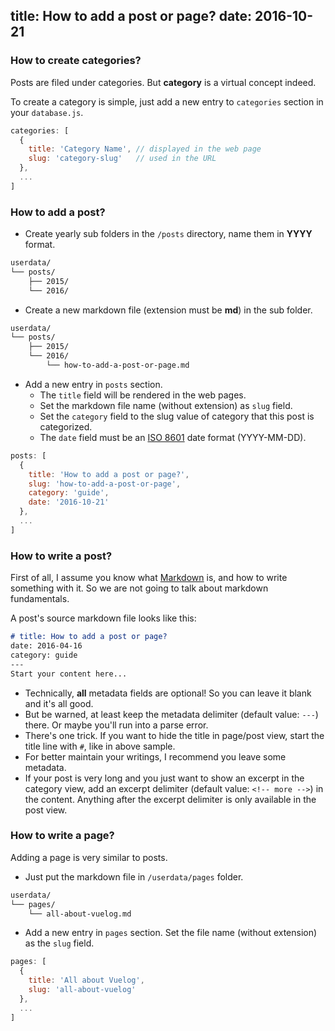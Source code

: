 title: How to add a post or page?
date: 2016-10-21
---
### How to create categories?

Posts are filed under categories. But **category** is a virtual concept indeed.

To create a category is simple, just add a new entry to `categories` section in your `database.js`.

```js
categories: [
  {
    title: 'Category Name', // displayed in the web page
    slug: 'category-slug'   // used in the URL
  },
  ...
]
```

<!-- more -->

### How to add a post?

- Create yearly sub folders in the `/posts` directory, name them in **YYYY** format.

```bash
userdata/
└── posts/
    ├── 2015/
    └── 2016/
```

- Create a new markdown file (extension must be **md**) in the sub folder.

```bash
userdata/
└── posts/
    ├── 2015/
    └── 2016/
        └── how-to-add-a-post-or-page.md
```

- Add a new entry in `posts` section.
   - The `title` field will be rendered in the web pages.
   - Set the markdown file name (without extension) as `slug` field.
   - Set the `category` field to the slug value of category that this post is categorized.
   - The `date` field must be an [ISO 8601](http://www.iso.org/iso/home/standards/iso8601.htm) date format (YYYY-MM-DD).

```js
posts: [
  {
    title: 'How to add a post or page?',
    slug: 'how-to-add-a-post-or-page',
    category: 'guide',
    date: '2016-10-21'
  },
  ...
]
```

### How to write a post?

First of all, I assume you know what [Markdown](https://en.wikipedia.org/wiki/Markdown) is, and how to write something with it. So we are not going to talk about markdown fundamentals.

A post's source markdown file looks like this:

```md
# title: How to add a post or page?
date: 2016-04-16
category: guide
---
Start your content here...
```

- Technically, **all** metadata fields are optional! So you can leave it blank and it's all good. 
- But be warned, at least keep the metadata delimiter (default value: `---`) there. Or maybe you'll run into a parse error.
- There's one trick. If you want to hide the title in page/post view, start the title line with `#`, like in above sample.
- For better maintain your writings, I recommend you leave some metadata.
- If your post is very long and you just want to show an excerpt in the category view, add an excerpt delimiter (default value: `<!-- more -->`) in the content. Anything after the excerpt delimiter is only available in the post view.

### How to write a page?

Adding a page is very similar to posts.

- Just put the markdown file in `/userdata/pages` folder.

```bash
userdata/
└── pages/
    └── all-about-vuelog.md
```

- Add a new entry in `pages` section. Set the file name (without extension) as the `slug` field.

```js
pages: [
  {
    title: 'All about Vuelog',
    slug: 'all-about-vuelog'
  },
  ...
]
```
